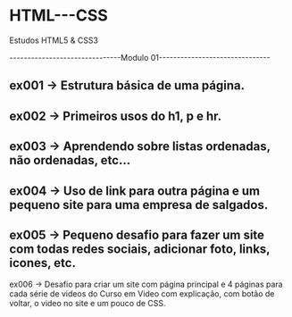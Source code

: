 # HTML---CSS
 Estudos HTML5 & CSS3

-------------------------------Modulo 01-------------------------------
           
 ex001 -> Estrutura básica de uma página.
--------------------------------------------------------------
 ex002 -> Primeiros usos do h1, p e hr.
--------------------------------------------------------------
 ex003 -> Aprendendo sobre listas ordenadas, não ordenadas, etc...
--------------------------------------------------------------
 ex004 -> Uso de link para outra página e um pequeno site para uma empresa de salgados.
--------------------------------------------------------------
 ex005 -> Pequeno desafio para fazer um site com todas redes sociais, adicionar foto, links, icones, etc.
--------------------------------------------------------------
 ex006 -> Desafio para criar um site com página principal e 4 páginas para cada série de videos do Curso em Video com explicação, com botão de voltar, o video no site e um pouco de CSS.
